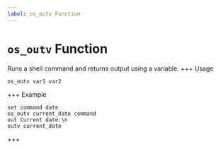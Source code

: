 ```yaml
---
label: os_outv Function
---
```

# `os_outv` Function

Runs a shell command and returns output using a variable.
+++ Usage
```
os_outv var1 var2
```
+++ Example
```
set command date
os_outv current_date command
out Current date:\n
outv current_date
```
+++

